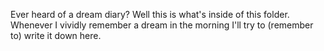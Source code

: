 Ever heard of a dream diary? Well this is what's inside of this folder. Whenever I vividly remember a dream in the morning I'll try to (remember to) write it down here.